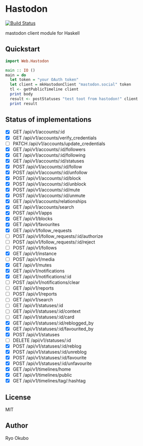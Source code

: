 # Hastodon

[![Build Status](https://travis-ci.org/syucream/hastodon.svg?branch=master)](https://travis-ci.org/syucream/hastodon)

mastodon client module for Haskell

## Quickstart

```haskell
import Web.Hastodon

main :: IO ()
main = do
  let token = "your OAuth token"
  let client = mkHastodonClient "mastodon.social" token
  tl <- getPublicTimeline client
  print body
  result <- postStatuses "test toot from hastodon!" client
  print result 
```

## Status of implementations

- [x]  GET /api/v1/accounts/:id
- [x]  GET /api/v1/accounts/verify_credentials
- [ ]  PATCH /api/v1/accounts/update_credentials
- [x]  GET /api/v1/accounts/:id/followers
- [x]  GET /api/v1/accounts/:id/following
- [x]  GET /api/v1/accounts/:id/statuses
- [x]  POST /api/v1/accounts/:id/follow
- [x]  POST /api/v1/accounts/:id/unfollow
- [x]  POST /api/v1/accounts/:id/block
- [x]  POST /api/v1/accounts/:id/unblock
- [x]  POST /api/v1/accounts/:id/mute
- [x]  POST /api/v1/accounts/:id/unmute
- [x]  GET /api/v1/accounts/relationships
- [x]  GET /api/v1/accounts/search
- [x]  POST /api/v1/apps
- [x]  GET /api/v1/blocks
- [x]  GET /api/v1/favourites
- [x]  GET /api/v1/follow_requests
- [ ]  POST /api/v1/follow_requests/:id/authorize
- [ ]  POST /api/v1/follow_requests/:id/reject
- [ ]  POST /api/v1/follows
- [x]  GET /api/v1/instance
- [ ]  POST /api/v1/media
- [x]  GET /api/v1/mutes
- [x]  GET /api/v1/notifications
- [x]  GET /api/v1/notifications/:id
- [ ]  POST /api/v1/notifications/clear
- [ ]  GET /api/v1/reports
- [ ]  POST /api/v1/reports
- [ ]  GET /api/v1/search
- [ ]  GET /api/v1/statuses/:id
- [ ]  GET /api/v1/statuses/:id/context
- [ ]  GET /api/v1/statuses/:id/card
- [x]  GET /api/v1/statuses/:id/reblogged_by
- [x]  GET /api/v1/statuses/:id/favourited_by
- [x]  POST /api/v1/statuses
- [ ]  DELETE /api/v1/statuses/:id
- [x]  POST /api/v1/statuses/:id/reblog
- [x]  POST /api/v1/statuses/:id/unreblog
- [x]  POST /api/v1/statuses/:id/favourite
- [x]  POST /api/v1/statuses/:id/unfavourite
- [x]  GET /api/v1/timelines/home
- [x]  GET /api/v1/timelines/public
- [x]  GET /api/v1/timelines/tag/:hashtag

## License

MIT

## Author

Ryo Okubo
